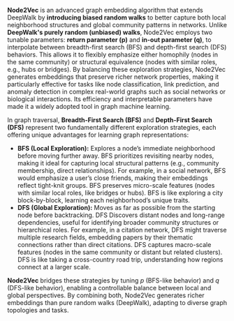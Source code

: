 **Node2Vec** is an advanced graph embedding algorithm that extends DeepWalk by **introducing biased random walks** to better capture both local neighborhood structures and global community patterns in networks. Unlike **DeepWalk's purely random (unbiased) walks**, Node2Vec employs two tunable parameters: **return parameter (p)** and **in-out parameter (q)**, to interpolate between breadth-first search (BFS) and depth-first search (DFS) behaviors. This allows it to flexibly emphasize either homophily (nodes in the same community) or structural equivalence (nodes with similar roles, e.g., hubs or bridges). By balancing these exploration strategies, Node2Vec generates embeddings that preserve richer network properties, making it particularly effective for tasks like node classification, link prediction, and anomaly detection in complex real-world graphs such as social networks or biological interactions. Its efficiency and interpretable parameters have made it a widely adopted tool in graph machine learning.  

In graph traversal, **Breadth-First Search (BFS)** and **Depth-First Search (DFS)** represent two fundamentally different exploration strategies, each offering unique advantages for learning graph representations:  
 - **BFS (Local Exploration):** Explores a node’s immediate neighborhood before moving further away. BFS prioritizes revisiting nearby nodes, making it ideal for capturing local structural patterns (e.g., community membership, direct relationships). For example, in a social network, BFS would emphasize a user’s close friends, making their embeddings reflect tight-knit groups. BFS preserves micro-scale features (nodes with similar local roles, like bridges or hubs). BFS is like exploring a city block-by-block, learning each neighborhood’s unique traits.
 - **DFS (Global Exploration):** Moves as far as possible from the starting node before backtracking. DFS Discovers distant nodes and long-range dependencies, useful for identifying broader community structures or hierarchical roles. For example, in a citation network, DFS might traverse multiple research fields, embedding papers by their thematic connections rather than direct citations. DFS captures macro-scale features (nodes in the same community or distant but related clusters). DFS is like taking a cross-country road trip, understanding how regions connect at a larger scale.

**Node2Vec** bridges these strategies by tuning $p$ (BFS-like behavior) and $q$ (DFS-like behavior), enabling a controllable balance between local and global perspectives. By combining both, Node2Vec generates richer embeddings than pure random walks (DeepWalk), adapting to diverse graph topologies and tasks.
